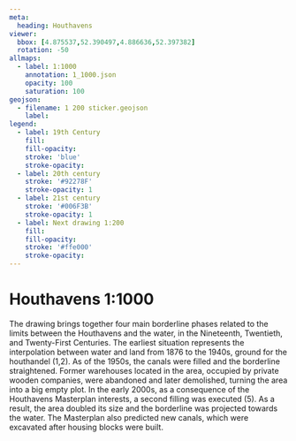 ```yaml
---
meta:
  heading: Houthavens
viewer:
  bbox: [4.875537,52.390497,4.886636,52.397382]
  rotation: -50
allmaps:
  - label: 1:1000
    annotation: 1_1000.json
    opacity: 100
    saturation: 100
geojson:
  - filename: 1 200 sticker.geojson
    label: 
legend:
  - label: 19th Century
    fill:
    fill-opacity:
    stroke: 'blue'
    stroke-opacity:
  - label: 20th century
    stroke: '#92278F'
    stroke-opacity: 1
  - label: 21st century
    stroke: '#006F3B'
    stroke-opacity: 1
  - label: Next drawing 1:200
    fill:
    fill-opacity:
    stroke: '#ffe000'
    stroke-opacity:
---
```

# Houthavens 1:1000
The drawing brings together four main borderline phases related to the limits between the Houthavens and the water, in the Nineteenth, Twentieth, and Twenty-First Centuries. The earliest situation represents the interpolation between water and land from 1876 to the 1940s, ground for the houthandel (1,2). As of the 1950s, the canals were filled and the borderline straightened. Former warehouses located in the area, occupied by private wooden companies, were abandoned and later demolished, turning the area into a big empty plot. In the early 2000s, as a consequence of the Houthavens Masterplan interests, a second filling was executed (5). As a result, the area doubled its size and the borderline was projected towards the water. The Masterplan also predicted new canals, which were excavated after housing blocks were built.